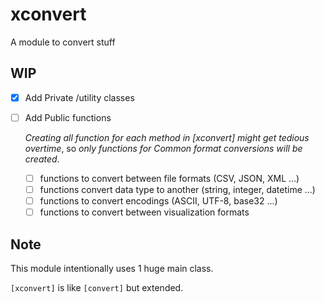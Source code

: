# xconvert

A module to convert stuff

## WIP

- [x] Add Private /utility classes
- [ ] Add Public functions

  _Creating all function for each method in [xconvert] might get tedious
  overtime_, so _only functions for Common format conversions will be created_.

  - [ ] functions to convert between file formats (CSV, JSON, XML ...)
  - [ ] functions convert data type to another (string, integer, datetime ...)
  - [ ] functions to convert encodings (ASCII, UTF-8, base32 ...)
  - [ ] functions to convert between visualization formats

## Note

This module intentionally uses 1 huge main class.

`[xconvert]` is like `[convert]` but extended.
